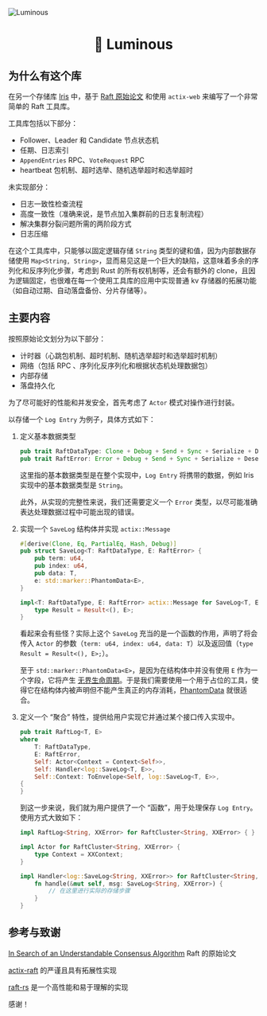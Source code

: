 ![Luminous](https://picture.hanbings.io/2024/10/15/d94d5f39b7fff8fd3ffd7aa1215b7422.png)

<h1 align="center">🌟 Luminous</h1>

## 为什么有这个库

在另一个存储库 [Iris](https://github.com/hanbings/icarus/tree/main/iris) 中，基于 [Raft 原始论文](https://pdos.csail.mit.edu/6.824/papers/raft-extended.pdf) 和使用 `actix-web` 来编写了一个非常简单的 Raft 工具库。

工具库包括以下部分：

- Follower、Leader 和 Candidate 节点状态机
- 任期、日志索引
- `AppendEntries` RPC、`VoteRequest` RPC
- heartbeat 包机制、超时选举、随机选举超时和选举超时

未实现部分：

- 日志一致性检查流程
- 高度一致性（准确来说，是节点加入集群前的日志复制流程）
- 解决集群分裂问题所需的两阶段方式
- 日志压缩

在这个工具库中，只能够以固定逻辑存储 `String` 类型的键和值，因为内部数据存储使用 `Map<String, String>`，显而易见这是一个巨大的缺陷，这意味着多余的序列化和反序列化步骤，考虑到 Rust 的所有权机制等，还会有额外的 clone，且因为逻辑固定，也很难在每一个使用工具库的应用中实现普通 kv 存储器的拓展功能（如自动过期、自动落盘备份、分片存储等）。

## 主要内容

按照原始论文划分为以下部分：

- 计时器（心跳包机制、超时机制、随机选举超时和选举超时机制）
- 网络（包括 RPC 、序列化反序列化和根据状态机处理数据包）
- 内部存储
- 落盘持久化

为了尽可能好的性能和并发安全，首先考虑了 `Actor` 模式对操作进行封装。

以存储一个 `Log Entry` 为例子，具体方式如下：

1. 定义基本数据类型

   ```rust
   pub trait RaftDataType: Clone + Debug + Send + Sync + Serialize + DeserializeOwned + 'static {}
   pub trait RaftError: Error + Debug + Send + Sync + Serialize + DeserializeOwned + 'static {}
   ```

   这里指的基本数据类型是在整个实现中，`Log Entry` 将携带的数据，例如 Iris 实现中的基本数据类型是 `String`。

   此外，从实现的完整性来说，我们还需要定义一个 `Error` 类型，以尽可能准确表达处理数据过程中可能出现的错误。

2. 实现一个 `SaveLog` 结构体并实现 `actix::Message`

   ```rust
   #[derive(Clone, Eq, PartialEq, Hash, Debug)]
   pub struct SaveLog<T: RaftDataType, E: RaftError> {
       pub term: u64,
       pub index: u64,
       pub data: T,
       e: std::marker::PhantomData<E>,
   }
   
   impl<T: RaftDataType, E: RaftError> actix::Message for SaveLog<T, E> {
       type Result = Result<(), E>;
   }
   ```

   看起来会有些怪？实际上这个 `SaveLog` 充当的是一个函数的作用，声明了将会传入 `Actor` 的参数（`term: u64, index: u64, data: T`）以及返回值（`type Result = Result<(), E>;`）。

   至于 `std::marker::PhantomData<E>`，是因为在结构体中并没有使用 `E` 作为一个字段，它将产生 [无界生命周期](https://doc.rust-lang.org/nomicon/unbounded-lifetimes.html)。于是我们需要使用一个用于占位的工具，使得它在结构体内被声明但不能产生真正的内存消耗，[PhantomData](https://doc.rust-lang.org/nomicon/phantom-data.html) 就很适合。

3. 定义一个 “聚合” 特性，提供给用户实现它并通过某个接口传入实现中。

   ```rust
   pub trait RaftLog<T, E>
   where
       T: RaftDataType,
       E: RaftError,
       Self: Actor<Context = Context<Self>>,
       Self: Handler<log::SaveLog<T, E>>,
       Self::Context: ToEnvelope<Self, log::SaveLog<T, E>>,
   {
   }
   ```

   到这一步来说，我们就为用户提供了一个 “函数”，用于处理保存 `Log Entry`。使用方式大致如下：
   
   ```rust
   impl RaftLog<String, XXError> for RaftCluster<String, XXError> { }
   
   impl Actor for RaftCluster<String, XXError> {
       type Context = XXContext;
   }
   
   impl Handler<log::SaveLog<String, XXError>> for RaftCluster<String, XXError> {
       fn handle(&mut self, msg: SaveLog<String, XXError>) {
           // 在这里进行实际的存储步骤
       }
   }
   ```

## 参考与致谢

[In Search of an Understandable Consensus Algorithm](https://pdos.csail.mit.edu/6.824/papers/raft-extended.pdf) Raft 的原始论文

[actix-raft](https://github.com/bjornmolin/actix-raft) 的严谨且具有拓展性实现

[raft-rs](https://github.com/tikv/raft-rs) 是一个高性能和易于理解的实现

感谢！
